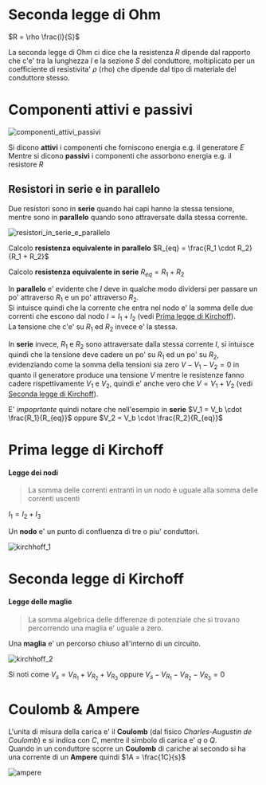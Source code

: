 # Seconda legge di Ohm  

$R = \rho \frac{l}{S}$  

La seconda legge di Ohm ci dice che la resistenza $R$ dipende dal rapporto che c'e' tra la lunghezza $l$ e la sezione $S$ del conduttore, moltiplicato per un coefficiente di resistivita' $\rho$ (rho) che dipende dal tipo di materiale del conduttore stesso.  

# Componenti attivi e passivi  

![componenti_attivi_passivi](https://user-images.githubusercontent.com/7195133/195986936-3c6034b4-7262-4f73-8b2d-723a0062323b.jpg)  

Si dicono **attivi** i componenti che forniscono energia e.g. il generatore $E$
Mentre si dicono **passivi** i componenti che assorbono energia e.g. il resistore $R$  

## Resistori in serie e in parallelo

Due resistori sono in **serie** quando hai capi hanno la stessa tensione, mentre sono in **parallelo** quando sono attraversate dalla stessa corrente.  


![resistori_in_serie_e_parallelo](https://user-images.githubusercontent.com/7195133/195977052-41a502ee-093f-4f7a-99c1-2cb5ba18965d.png)  

Calcolo **resistenza equivalente in parallelo** $R_{eq} = \frac{R_1 \cdot R_2}{R_1 + R_2}$  

Calcolo **resistenza equivalente in serie**  $R_{eq} = R_1 + R_2$  


In **parallelo** e' evidente che $I$ deve in qualche modo dividersi per passare un po' attraverso $R_1$ e un po' attraverso $R_2$.  
Si intuisce quindi che la corrente che entra nel nodo e' la somma delle due correnti che escono dal nodo $I = I_1 + I_2$ (vedi [Prima legge di Kirchoff](#prima-legge-di-kirchoff)).  
La tensione che c'e' su $R_1$ ed $R_2$ invece e' la stessa.


In **serie** invece, $R_1$ e $R_2$ sono attraversate dalla stessa corrente $I$, si intuisce quindi che la tensione deve cadere un po' su $R_1$ ed un po' su $R_2$, evidenziando come la somma della tensioni sia zero $V - V_1 - V_2 = 0$ in quanto il generatore produce una tensione $V$ mentre le resistenze fanno cadere rispettivamente $V_1$ e $V_2$, quindi e' anche vero che $V = V_1 + V_2$ (vedi [Seconda legge di Kirchoff](#seconda-legge-di-kirchoff)).  

E' *impoprtante* quindi notare che nell'esempio in **serie** $V_1 = V_b \cdot \frac{R_1}{R_{eq}}$ oppure $V_2 = V_b \cdot \frac{R_2}{R_{eq}}$



# Prima legge di Kirchoff 
#### Legge dei nodi
> La somma delle correnti entranti in un nodo è uguale alla somma delle correnti uscenti   

$I_1 = I_2 + I_3$

Un **nodo** e' un punto di confluenza di tre o piu' conduttori.


![kirchhoff_1](https://user-images.githubusercontent.com/7195133/195977379-bbc3de68-a649-4520-9e59-a086dc6534dd.jpg)  

# Seconda legge di Kirchoff  
#### Legge delle maglie  
> La somma algebrica delle differenze di potenziale che si trovano percorrendo una maglia e' uguale a zero.  

Una **maglia** e' un percorso chiuso all'interno di un circuito.  

![kirchhoff_2](https://user-images.githubusercontent.com/7195133/195985646-8b277b29-6bf0-44a7-9a6d-08240a51b0e8.jpg)  

Si noti come $V_s = V_{R_1} + V_{R_2} + V_{R_3}$ oppure $V_s - V_{R_1} - V_{R_2} - V_{R_3} = 0$

# Coulomb & Ampere

L'unita di misura della carica e' il **Coulomb** (dal fisico *Charles-Augustin de Coulomb*) e si indica con $C$, mentre il simbolo di carica e' $q$ o $Q$.  
Quando in un conduttore scorre un **Coulomb** di cariche al secondo si ha una corrente di un **Ampere** quindi $1A = \frac{1C}{s}$


![ampere](https://user-images.githubusercontent.com/7195133/195986585-2f7cbe42-431e-4f65-9c13-46234f7c015c.jpg)


